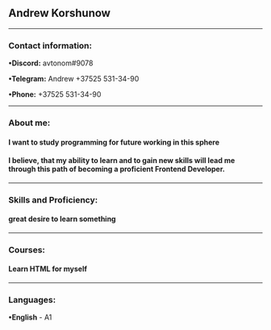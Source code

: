 ## Andrew Korshunow
 <hr \>
 
### Contact information:

 **•Discord:** avtonom#9078
 
 **•Telegram:** Andrew +37525 531-34-90
 
 **•Phone:** +37525 531-34-90 
 <hr \>
 
### About me:

#### I want to study programming for future working in this sphere
#### I believe, that my ability to learn and to gain new skills will lead me through this path of becoming a proficient Frontend Developer.
 <hr \>
 
### Skills and Proficiency:
 
#### great desire to learn something
 <hr \>
  
 ### Courses:
 #### Learn HTML for myself
 <hr \>
 
 ### Languages:
 **•English** - A1
 
